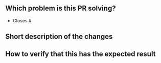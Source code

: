 <!--
Thank you for contributing to the project! 💜
Please see our [OSS process document](https://github.com/honeycombio/home/blob/main/honeycomb-oss-lifecycle-and-practices.md#) to get an idea of how we operate.
-->

## Which problem is this PR solving?

- Closes #<enter issue here>

## Short description of the changes

## How to verify that this has the expected result
